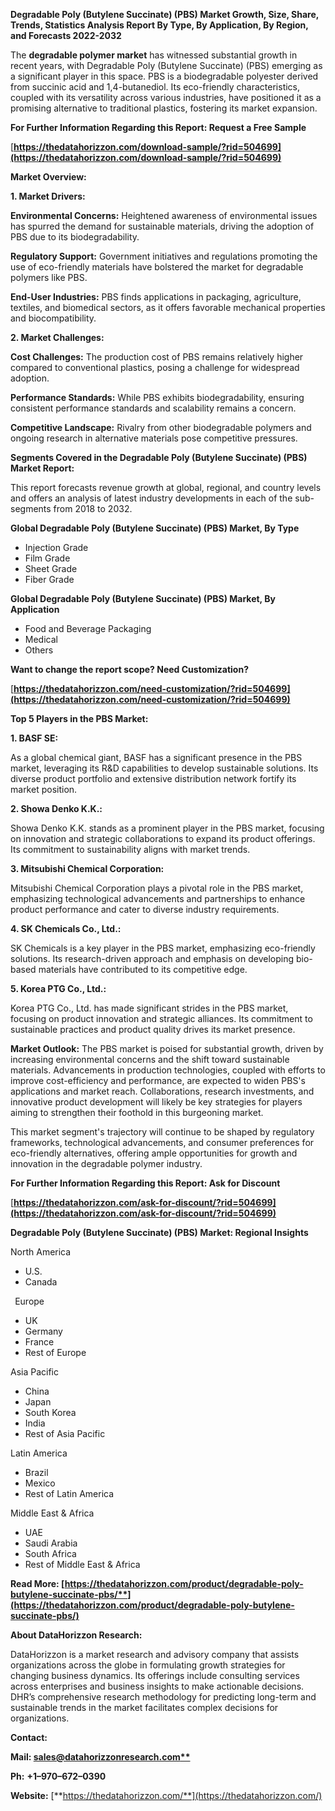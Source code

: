 ﻿**Degradable Poly (Butylene Succinate) (PBS)  Market Growth, Size, Share, Trends, Statistics Analysis Report By Type, By Application, By Region, and Forecasts 2022-2032**

The **degradable polymer market** has witnessed substantial growth in recent years, with Degradable Poly (Butylene Succinate) (PBS) emerging as a significant player in this space. PBS is a biodegradable polyester derived from succinic acid and 1,4-butanediol. Its eco-friendly characteristics, coupled with its versatility across various industries, have positioned it as a promising alternative to traditional plastics, fostering its market expansion. 

**For Further Information Regarding this Report: Request a Free Sample**	

[**https://thedatahorizzon.com/download-sample/?rid=504699](https://thedatahorizzon.com/download-sample/?rid=504699)** 

**Market Overview:**

**1. Market Drivers:**

**Environmental Concerns:** Heightened awareness of environmental issues has spurred the demand for sustainable materials, driving the adoption of PBS due to its biodegradability.

**Regulatory Support:** Government initiatives and regulations promoting the use of eco-friendly materials have bolstered the market for degradable polymers like PBS.

**End-User Industries:** PBS finds applications in packaging, agriculture, textiles, and biomedical sectors, as it offers favorable mechanical properties and biocompatibility.

**2. Market Challenges:**

**Cost Challenges:** The production cost of PBS remains relatively higher compared to conventional plastics, posing a challenge for widespread adoption.

**Performance Standards:** While PBS exhibits biodegradability, ensuring consistent performance standards and scalability remains a concern.

**Competitive Landscape:** Rivalry from other biodegradable polymers and ongoing research in alternative materials pose competitive pressures.

**Segments Covered in the Degradable Poly (Butylene Succinate) (PBS) Market Report:** 

This report forecasts revenue growth at global, regional, and country levels and offers an analysis of latest industry developments in each of the sub-segments from 2018 to 2032.

**Global Degradable Poly (Butylene Succinate) (PBS) Market, By Type**

- Injection Grade
- Film Grade
- Sheet Grade
- Fiber Grade

**Global Degradable Poly (Butylene Succinate) (PBS) Market, By Application**

- Food and Beverage Packaging
- Medical
- Others

**Want to change the report scope? Need Customization?**

[**https://thedatahorizzon.com/need-customization/?rid=504699](https://thedatahorizzon.com/need-customization/?rid=504699)** 

**Top 5 Players in the PBS Market:**

**1. BASF SE:**

As a global chemical giant, BASF has a significant presence in the PBS market, leveraging its R&D capabilities to develop sustainable solutions. Its diverse product portfolio and extensive distribution network fortify its market position.

**2. Showa Denko K.K.:**

Showa Denko K.K. stands as a prominent player in the PBS market, focusing on innovation and strategic collaborations to expand its product offerings. Its commitment to sustainability aligns with market trends.

**3. Mitsubishi Chemical Corporation:**

Mitsubishi Chemical Corporation plays a pivotal role in the PBS market, emphasizing technological advancements and partnerships to enhance product performance and cater to diverse industry requirements.

**4. SK Chemicals Co., Ltd.:**

SK Chemicals is a key player in the PBS market, emphasizing eco-friendly solutions. Its research-driven approach and emphasis on developing bio-based materials have contributed to its competitive edge.

**5. Korea PTG Co., Ltd.:**

Korea PTG Co., Ltd. has made significant strides in the PBS market, focusing on product innovation and strategic alliances. Its commitment to sustainable practices and product quality drives its market presence.

**Market Outlook:** The PBS market is poised for substantial growth, driven by increasing environmental concerns and the shift toward sustainable materials. Advancements in production technologies, coupled with efforts to improve cost-efficiency and performance, are expected to widen PBS's applications and market reach. Collaborations, research investments, and innovative product development will likely be key strategies for players aiming to strengthen their foothold in this burgeoning market.

This market segment's trajectory will continue to be shaped by regulatory frameworks, technological advancements, and consumer preferences for eco-friendly alternatives, offering ample opportunities for growth and innovation in the degradable polymer industry.

**For Further Information Regarding this Report: Ask for Discount**	

[**https://thedatahorizzon.com/ask-for-discount/?rid=504699](https://thedatahorizzon.com/ask-for-discount/?rid=504699)** 

**Degradable Poly (Butylene Succinate) (PBS) Market: Regional Insights**

North America

- U.S.
- Canada

` `Europe

- UK
- Germany
- France
- Rest of Europe

Asia Pacific

- China
- Japan
- South Korea
- India
- Rest of Asia Pacific

Latin America

- Brazil
- Mexico
- Rest of Latin America

Middle East & Africa

- UAE
- Saudi Arabia
- South Africa
- Rest of Middle East & Africa

**Read More: [https://thedatahorizzon.com/product/degradable-poly-butylene-succinate-pbs/**](https://thedatahorizzon.com/product/degradable-poly-butylene-succinate-pbs/)** 

**About DataHorizzon Research:**

DataHorizzon is a market research and advisory company that assists organizations across the globe in formulating growth strategies for changing business dynamics. Its offerings include consulting services across enterprises and business insights to make actionable decisions. DHR’s comprehensive research methodology for predicting long-term and sustainable trends in the market facilitates complex decisions for organizations.

**Contact:**

**Mail: [sales@datahorizzonresearch.com**](mailto:sales@datahorizzonresearch.com)**

**Ph:** **+1–970–672–0390**

**Website:** [**https://thedatahorizzon.com/**](https://thedatahorizzon.com/)

